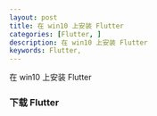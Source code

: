 ```yaml
---
layout: post
title: 在 win10 上安装 Flutter
categories: [Flutter, ]
description: 在 win10 上安装 Flutter
keywords: Flutter, 
---
```


 在 win10 上安装 Flutter

 ### 下载 Flutter

 

